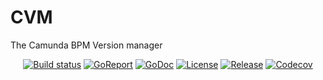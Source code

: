 # CVM
The Camunda BPM Version manager

<p align="center">
  <a href="https://travis-ci.org/hawky-4s-/cvm"><img src="https://img.shields.io/travis/hawky-4s-/cvm.svg?style=flat-square" alt="Build status"></a>
  <a href="https://goreportcard.com/report/github.com/hawky-4s-/cvm"><img src="https://goreportcard.com/badge/github.com/hawky-4s-/cvm?style=flat-square" alt="GoReport"></a>
  <a href="http://godoc.org/github.com/hawky-4s-/cvm"><img src="http://img.shields.io/badge/go-documentation-blue.svg?style=flat-square" alt="GoDoc"></a>
  <a href="https://raw.githubusercontent.com/hawky-4s-/cvm/master/LICENSE"><img src="	https://img.shields.io/github/license/hawky-4s-/cvm/apistatus.svg?style=flat-square" alt="License"></a>
  <a href="https://github.com/hawky-4s-/cvm/releases/latest"><img src="https://img.shields.io/github/release/hawky-4s-/cvm.svg?style=flat-square" alt="Release"></a>
  <a href=""><img src="https://img.shields.io/codecov/c/github/hawky-4s-/cvm/master.svg?style=flat-square" alt="Codecov"></a>
</p>

